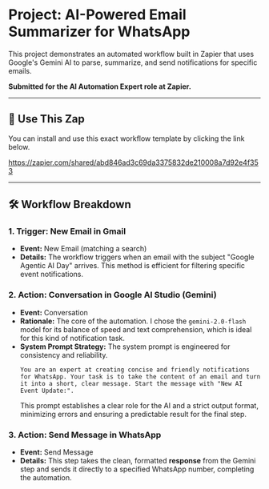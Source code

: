 # Project: AI-Powered Email Summarizer for WhatsApp

This project demonstrates an automated workflow built in Zapier that uses Google's Gemini AI to parse, summarize, and send notifications for specific emails.

**Submitted for the AI Automation Expert role at Zapier.**

---

## 🚀 Use This Zap

You can install and use this exact workflow template by clicking the link below.

https://zapier.com/shared/abd846ad3c69da3375832de210008a7d92e4f353

---

## 🛠️ Workflow Breakdown

### 1. Trigger: New Email in Gmail
* **Event:** New Email (matching a search)
* **Details:** The workflow triggers when an email with the subject "Google Agentic AI Day" arrives. This method is efficient for filtering specific event notifications.

### 2. Action: Conversation in Google AI Studio (Gemini)
* **Event:** Conversation
* **Rationale:** The core of the automation. I chose the `gemini-2.0-flash` model for its balance of speed and text comprehension, which is ideal for this kind of notification task.
* **System Prompt Strategy:** The system prompt is engineered for consistency and reliability.
    ```
    You are an expert at creating concise and friendly notifications for WhatsApp. Your task is to take the content of an email and turn it into a short, clear message. Start the message with "New AI Event Update:".
    ```
    This prompt establishes a clear role for the AI and a strict output format, minimizing errors and ensuring a predictable result for the final step.

### 3. Action: Send Message in WhatsApp
* **Event:** Send Message
* **Details:** This step takes the clean, formatted **response** from the Gemini step and sends it directly to a specified WhatsApp number, completing the automation.
